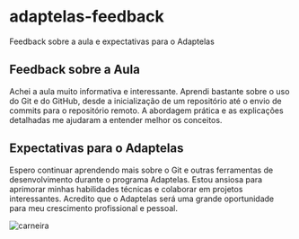 # adaptelas-feedback
Feedback sobre a aula e expectativas para o Adaptelas

## Feedback sobre a Aula

Achei a aula muito informativa e interessante. Aprendi bastante sobre o uso do Git e do GitHub, desde a inicialização de um repositório até o envio de commits para o repositório remoto. A abordagem prática e as explicações detalhadas me ajudaram a entender melhor os conceitos.

## Expectativas para o Adaptelas

Espero continuar aprendendo mais sobre o Git e outras ferramentas de desenvolvimento durante o programa Adaptelas. Estou ansiosa para aprimorar minhas habilidades técnicas e colaborar em projetos interessantes. Acredito que o Adaptelas será uma grande oportunidade para meu crescimento profissional e pessoal.
 
 ![ carneira](https://img.freepik.com/vetores-premium/desenho-de-dinossauro-bonito_33070-3355.jpg?w=740)
